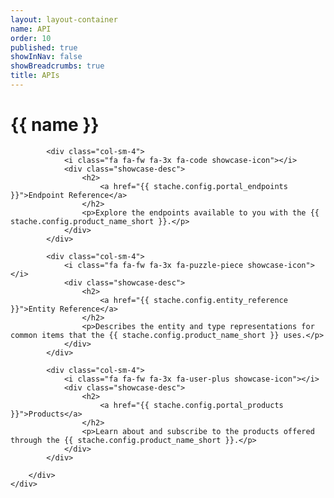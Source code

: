 ```yaml
---
layout: layout-container
name: API
order: 10
published: true
showInNav: false
showBreadcrumbs: true
title: APIs
---
```


<h1>{{ name }}</h1>

<div class="showcase">
        <div class="row">

            <div class="col-sm-4">
                <i class="fa fa-fw fa-3x fa-code showcase-icon"></i>
                <div class="showcase-desc">
                    <h2>
                        <a href="{{ stache.config.portal_endpoints }}">Endpoint Reference</a>
                    </h2>
                    <p>Explore the endpoints available to you with the {{ stache.config.product_name_short }}.</p>
                </div>
            </div>

            <div class="col-sm-4">
                <i class="fa fa-fw fa-3x fa-puzzle-piece showcase-icon"></i>
                <div class="showcase-desc">
                    <h2>
                        <a href="{{ stache.config.entity_reference }}">Entity Reference</a>
                    </h2>
                    <p>Describes the entity and type representations for common items that the {{ stache.config.product_name_short }} uses.</p>
                </div>
            </div>

            <div class="col-sm-4">
                <i class="fa fa-fw fa-3x fa-user-plus showcase-icon"></i>
                <div class="showcase-desc">
                    <h2>
                        <a href="{{ stache.config.portal_products }}">Products</a>
                    </h2>
                    <p>Learn about and subscribe to the products offered through the {{ stache.config.product_name_short }}.</p>
                </div>
            </div>

        </div>
    </div>
